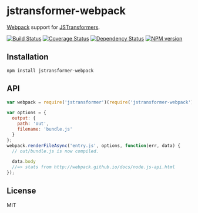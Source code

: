 # jstransformer-webpack

[Webpack](http://webpack.github.io) support for [JSTransformers](https://github.com/jstransformers/jstransformer).

[![Build Status](https://img.shields.io/travis/jstransformers/jstransformer-webpack/master.svg)](https://travis-ci.org/jstransformers/jstransformer-webpack)
[![Coverage Status](https://img.shields.io/coveralls/jstransformers/jstransformer-webpack/master.svg)](https://coveralls.io/r/jstransformers/jstransformer-webpack?branch=master)
[![Dependency Status](https://img.shields.io/david/jstransformers/jstransformer-webpack/master.svg)](http://david-dm.org/jstransformers/jstransformer-webpack)
[![NPM version](https://img.shields.io/npm/v/jstransformer-webpack.svg)](https://www.npmjs.org/package/jstransformer-webpack)

## Installation

    npm install jstransformer-webpack

## API

```js
var webpack = require('jstransformer')(require('jstransformer-webpack'))

var options = {
  output: {
  	path: 'out',
  	filename: 'bundle.js'
  }
};
webpack.renderFileAsync('entry.js', options, function(err, data) {
  // out/bundle.js is now compiled.

  data.body
  //=> stats from http://webpack.github.io/docs/node.js-api.html
});
```

## License

MIT
